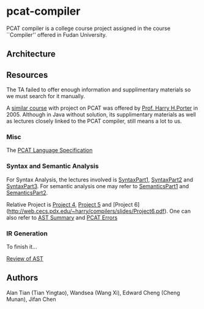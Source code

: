 pcat-compiler
=============

PCAT compiler is a college course project assigned in the course ``Compiler'' offered in Fudan University.


Architecture
------------





Resources
---------

The TA failed to offer enough information and supplimentary materials
so we must search for it manually.


A [similar course](http://web.cecs.pdx.edu/~harry/compilers/syllabus.html) 
with project on PCAT was offered by 
[Prof. Harry H.Porter](http://web.cecs.pdx.edu/~harry/) in 2005.
Although in Java without solution, its supplimentary materials
as well as lectures closely linked to the PCAT compiler, still means a lot
to us.


### Misc

The [PCAT Language Specification](http://web.cecs.pdx.edu/~harry/compilers/PCATLangSpec.pdf)


### Syntax and Semantic Analysis

For Syntax Analysis,
the lectures involved is 
[SyntaxPart1](http://web.cecs.pdx.edu/~harry/compilers/slides/SyntaxPart1.pdf), 
[SyntaxPart2](http://web.cecs.pdx.edu/~harry/compilers/slides/SyntaxPart2.pdf) and 
[SyntaxPart3](http://web.cecs.pdx.edu/~harry/compilers/slides/SyntaxPart3.pdf).
For semantic analysis one may refer to
[SemanticsPart1](http://web.cecs.pdx.edu/~harry/compilers/slides/SemanticsPart1.pdf)
and 
[SemanticsPart2](http://web.cecs.pdx.edu/~harry/compilers/slides/SemanticsPart2.pdf).

Relative Project is [Project 4](http://web.cecs.pdx.edu/~harry/compilers/slides/Project4.pdf),
[Project 5](http://web.cecs.pdx.edu/~harry/compilers/slides/Project5.pdf)
and [Project 6]
(http://web.cecs.pdx.edu/~harry/compilers/slides/Project6.pdf).
One can also refer to [AST Summary](web.cecs.pdx.edu/~harry/compilers/p4/ASTSummary.pdf) and 
[PCAT Errors](http://web.cecs.pdx.edu/~harry/compilers/p6/PCATErrors.pdf)

### IR Generation

To finish it...

[Review of AST](http://web.cecs.pdx.edu/~harry/compilers/p8/ReviewOfAST.pdf)



Authors
-------
Alan Tian (Tian Yingtao), Wandsea (Wang Xi), Edward Cheng (Cheng Munan), Jifan Chen
